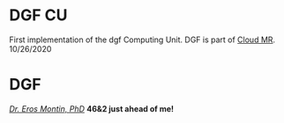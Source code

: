 # DGF CU

First implementation of the dgf Computing Unit. 
DGF is part of [Cloud MR](http://www.cloudmrhub.com).
10/26/2020

# DGF 


[*Dr. Eros Montin, PhD*](http://me.biodimensional.com)
**46&2 just ahead of me!**
